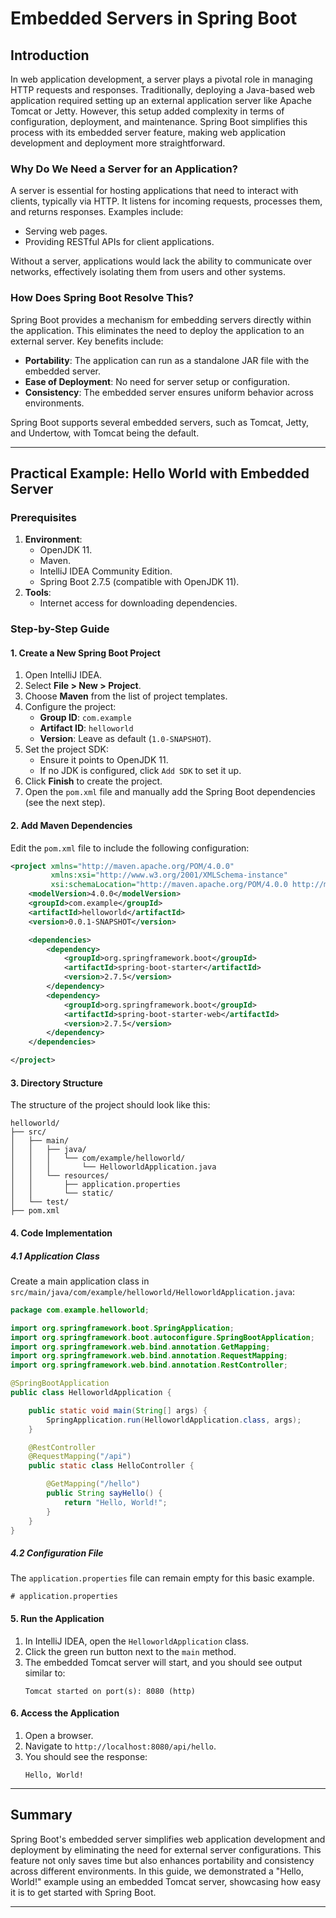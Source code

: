 # Embedded Servers in Spring Boot

## Introduction

In web application development, a server plays a pivotal role in managing HTTP requests and responses. Traditionally, deploying a Java-based web application required setting up an external application server like Apache Tomcat or Jetty. However, this setup added complexity in terms of configuration, deployment, and maintenance. Spring Boot simplifies this process with its embedded server feature, making web application development and deployment more straightforward.

### Why Do We Need a Server for an Application?

A server is essential for hosting applications that need to interact with clients, typically via HTTP. It listens for incoming requests, processes them, and returns responses. Examples include:
- Serving web pages.
- Providing RESTful APIs for client applications.

Without a server, applications would lack the ability to communicate over networks, effectively isolating them from users and other systems.

### How Does Spring Boot Resolve This?

Spring Boot provides a mechanism for embedding servers directly within the application. This eliminates the need to deploy the application to an external server. Key benefits include:
- **Portability**: The application can run as a standalone JAR file with the embedded server.
- **Ease of Deployment**: No need for server setup or configuration.
- **Consistency**: The embedded server ensures uniform behavior across environments.

Spring Boot supports several embedded servers, such as Tomcat, Jetty, and Undertow, with Tomcat being the default.

---

## Practical Example: Hello World with Embedded Server

### Prerequisites

1. **Environment**:
   - OpenJDK 11.
   - Maven.
   - IntelliJ IDEA Community Edition.
   - Spring Boot 2.7.5 (compatible with OpenJDK 11).
2. **Tools**:
   - Internet access for downloading dependencies.

### Step-by-Step Guide

#### 1. Create a New Spring Boot Project

1. Open IntelliJ IDEA.
2. Select **File > New > Project**.
3. Choose **Maven** from the list of project templates.
4. Configure the project:
   - **Group ID**: `com.example`
   - **Artifact ID**: `helloworld`
   - **Version**: Leave as default (`1.0-SNAPSHOT`).
5. Set the project SDK:
   - Ensure it points to OpenJDK 11.
   - If no JDK is configured, click `Add SDK` to set it up.
6. Click **Finish** to create the project.
7. Open the `pom.xml` file and manually add the Spring Boot dependencies (see the next step).

#### 2. Add Maven Dependencies

Edit the `pom.xml` file to include the following configuration:

```xml
<project xmlns="http://maven.apache.org/POM/4.0.0"
         xmlns:xsi="http://www.w3.org/2001/XMLSchema-instance"
         xsi:schemaLocation="http://maven.apache.org/POM/4.0.0 http://maven.apache.org/xsd/maven-4.0.0.xsd">
    <modelVersion>4.0.0</modelVersion>
    <groupId>com.example</groupId>
    <artifactId>helloworld</artifactId>
    <version>0.0.1-SNAPSHOT</version>

    <dependencies>
        <dependency>
            <groupId>org.springframework.boot</groupId>
            <artifactId>spring-boot-starter</artifactId>
            <version>2.7.5</version>
        </dependency>
        <dependency>
            <groupId>org.springframework.boot</groupId>
            <artifactId>spring-boot-starter-web</artifactId>
            <version>2.7.5</version>
        </dependency>
    </dependencies>

</project>
```

#### 3. Directory Structure

The structure of the project should look like this:
```
helloworld/
├── src/
│   ├── main/
│   │   ├── java/
│   │   │   └── com/example/helloworld/
│   │   │       └── HelloworldApplication.java
│   │   └── resources/
│   │       ├── application.properties
│   │       └── static/
│   └── test/
├── pom.xml
```

#### 4. Code Implementation

##### 4.1 Application Class

Create a main application class in `src/main/java/com/example/helloworld/HelloworldApplication.java`:

```java
package com.example.helloworld;

import org.springframework.boot.SpringApplication;
import org.springframework.boot.autoconfigure.SpringBootApplication;
import org.springframework.web.bind.annotation.GetMapping;
import org.springframework.web.bind.annotation.RequestMapping;
import org.springframework.web.bind.annotation.RestController;

@SpringBootApplication
public class HelloworldApplication {

    public static void main(String[] args) {
        SpringApplication.run(HelloworldApplication.class, args);
    }

    @RestController
    @RequestMapping("/api")
    public static class HelloController {

        @GetMapping("/hello")
        public String sayHello() {
            return "Hello, World!";
        }
    }
}
```

##### 4.2 Configuration File

The `application.properties` file can remain empty for this basic example.

```properties
# application.properties
```

#### 5. Run the Application

1. In IntelliJ IDEA, open the `HelloworldApplication` class.
2. Click the green run button next to the `main` method.
3. The embedded Tomcat server will start, and you should see output similar to:
   ```
   Tomcat started on port(s): 8080 (http)
   ```

#### 6. Access the Application

1. Open a browser.
2. Navigate to `http://localhost:8080/api/hello`.
3. You should see the response:
   ```
   Hello, World!
   ```

---

## Summary

Spring Boot's embedded server simplifies web application development and deployment by eliminating the need for external server configurations. This feature not only saves time but also enhances portability and consistency across different environments. In this guide, we demonstrated a "Hello, World!" example using an embedded Tomcat server, showcasing how easy it is to get started with Spring Boot.

---

